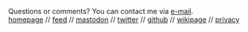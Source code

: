 <span>Questions or comments? You can contact me via <a href="mailto:mail@nihars.com">e-mail</a>.</span>
<br>
<a href="/">homepage</a> //
<a href="/rss.xml">feed</a> //
<a rel="me" href="https://fosstodon.org/@nihar">mastodon</a> //
<a href="https://twitter.com/niharokz">twitter</a> //
<a href="https://github.com/niharokz">github</a> //
<a href="/wiki">wikipage</a> //
<a href="/privacy">privacy</a>

